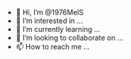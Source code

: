 - 👋 Hi, I’m @1976MelS
- 👀 I’m interested in ...
- 🌱 I’m currently learning ...
- 💞️ I’m looking to collaborate on ...
- 📫 How to reach me ...

<!---
1976MelS/1976MelS is a ✨ special ✨ repository because its `README.md` (this file) appears on your GitHub profile.
You can click the Preview link to take a look at your changes.
--->
